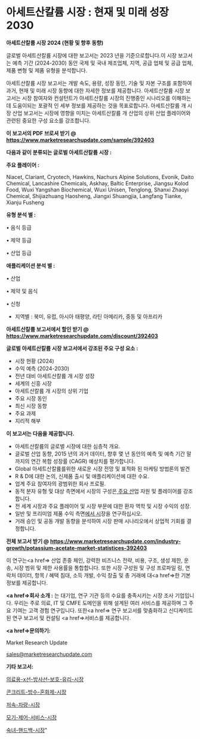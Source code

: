 # 아세트산칼륨 시장 : 현재 및 미래 성장 2030

<strong>아세트산칼륨 시장 2024 (현황 및 향후 동향)</strong>

글로벌 아세트산칼륨 시장에 대한 보고서는 2023 년을 기준으로합니다.이 시장 보고서는 예측 기간 (2024-2030) 동안 국제 및 국내 제조업체, 지역, 공급 업체 및 공급 업체, 제품 변형 및 제품 유형을 분석합니다.

아세트산칼륨 시장 보고서는 개발 속도, 용량, 성장 동인, 기술 및 자본 구조를 포함하여 과거, 현재 및 미래 시장 동향에 대한 자세한 정보를 제공합니다. 아세트산칼륨 시장 보고서는 시장 참여자와 컨설턴트가 아세트산칼륨 시장의 진행중인 시나리오를 이해하는 데 도움이되는 포괄적 인 세부 정보를 제공하는 것을 목표로합니다. 아세트산칼륨 개 시장 산업 보고서는 시장에 영향을 미치는 아세트산칼륨 개 산업의 상위 산업 플레이어와 관련된 중요한 구성 요소를 강조합니다.



<strong>이 보고서의 PDF 브로셔 받기 @ <a href=https://www.marketresearchupdate.com/sample/392403>https://www.marketresearchupdate.com/sample/392403</a></strong>



<strong>다음과 같이 분류되는 글로벌 아세트산칼륨 시장 :</strong>



<strong>주요 플레이어 :</strong>

Niacet, Clariant, Cryotech, Hawkins, Nachurs Alpine Solutions, Evonik, Daito Chemical, Lancashire Chemicals, Askhay, Baltic Enterprise, Jiangsu Kolod Food, Wuxi Yangshan Biochemical, Wuxi Unisen, Tenglong, Shanxi Zhaoyi Chemical, Shijiazhuang Haosheng, Jiangxi Shuangjia, Langfang Tianke, Xianju Fusheng



<strong>유형 분석 별 :</strong>

• 음식 등급

• 제약 등급

• 산업 등급



<strong>애플리케이션 분석 별 :</strong>

• 산업

• 제약 및 음식

• 신청

<ul>
  <li>지역별 : 북미, 유럽, 아시아 태평양, 라틴 아메리카, 중동 및 아프리카</li>
</ul>


<strong>아세트산칼륨 보고서에서 할인 받기 @ <a href=https://www.marketresearchupdate.com/discount/392403>https://www.marketresearchupdate.com/discount/392403</a></strong>



<strong>글로벌 아세트산칼륨 시장 보고서에서 강조된 주요 구성 요소 :</strong>
<ul>
  <li>시장 현황 (2024)</li>
  <li>수익 예측 (2024-2030)</li>
  <li>전년 대비 아세트산칼륨 개 시장 성장</li>
  <li>세계의 신흥 시장</li>
  <li>아세트산칼륨 개 시장의 상위 기업</li>
  <li>주요 시장 동인</li>
  <li>최신 시장 동향</li>
  <li>주요 과제</li>
  <li>지리적 해부</li>
</ul>


<strong>이 보고서는 다음을 제공합니다.</strong>
<ul>
  <li>아세트산칼륨의 글로벌 시장에 대한 심층적 개요.</li>
  <li>글로벌 산업 동향, 2015 년의 과거 데이터, 향후 몇 년 동안의 예측 및 예측 기간 말까지의 연간 복합 성장률 (CAGR) 예상치를 평가합니다.</li>
  <li>Global 아세트산칼륨를위한 새로운 시장 전망 및 표적화 된 마케팅 방법론의 발견</li>
  <li>R &amp; D에 대한 논의, 신제품 출시 및 애플리케이션에 대한 수요.</li>
  <li>업계 주요 참여자의 광범위한 회사 프로필.</li>
  <li>동적 분자 유형 및 대상 측면에서 시장의 구성은<a href=> 주요 산</a>업 자원 및 플레이어를 강조합니다.</li>
  <li>전 세계 시장과 주요 플레이어 및 시장 부문에 대한 환자 역학 및 시장 수익의 성장.</li>
  <li>일반 및 프리미엄 제품 수익 측면<a href=>에서 시</a>장을 연구하십시오.</li>
  <li>거래 승인 및 공동 개발 동향을 분석하여 시장 판매 시나리오에서 상업적 기회를 결정합니다.</li>
</ul>



<strong>전체 보고서 받기 @ <a href=https://www.marketresearchupdate.com/industry-growth/potassium-acetate-market-statistices-392403>https://www.marketresearchupdate.com/industry-growth/potassium-acetate-market-statistices-392403</a></strong>

이 연구는<a href=> 산업 존중</a> 체인, 강력한 비즈니스 전략, 비용, 구조, 생성 제한, 운송, 시장 범위 및 제한 사용률을 통합합니다. 또한 시장 구성원 및 구성 프로파일 링, 연락처 데이터, 항목 / 혜택 침대, 소득 개발, 수익 창출 및 총 거래에 대<a href=>한 기본 </a>정보를 제공합니다.



<strong><a href=>회사 소</a>개 :</strong>
는 대기업, 연구 기관 등의 수요를 충족시키는 시장 조사 기업입니다. 우리는 주로 의료, IT 및 CMFE 도메인을 위해 설계된 여러 서비스를 제공하며 그 주요 기여는 고객 경험 연구입니다. 또한<a href=> 연구 보</a>고서를 맞춤화하고 신디케이트 된 연구 보고서 및 컨설팅 <a href=>서비스</a>를 제공합니다.



<strong><a href=>문의하기:</a></strong>

Market Research Update

sales@marketresearchupdate.com



<strong>기타 보고서:</strong>

<a href=https://www.linkedin.com/pulse/의료용-x선-방사선-보호-유리-시장-세분화-연구-및-목표-고객2029년/>의료용-x선-방사선-보호-유리-시장</a>

<a href=https://www.linkedin.com/pulse/콘크리트-방수-혼화제-시장-규모-및-성장-2023-trendsetters-talk-360-analysis-zzwef/>콘크리트-방수-혼화제-시장</a>

<a href=https://www.linkedin.com/pulse/저속-차량-시장-동향-및-성장-전망-consumer-connection-chronicles-24--kjqxf/>저속-차량-시장</a>

<a href=https://www.linkedin.com/pulse/모기-제어-서비스-시장-진입-전략-및-위험-평가2030년-survey-savvy-insights-360-analysis-ojhyf/>모기-제어-서비스-시장</a>

<a href=https://www.linkedin.com/pulse/숙녀-핸드백-시장-세분화-연구-및-목표-고객2030년-market-matrix-musings-analysis-ubd4f/>숙녀-핸드백-시장</a>"
